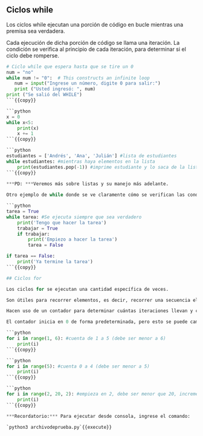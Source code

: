 ## Ciclos while  
Los ciclos while ejecutan una porción de código en bucle mientras una premisa sea verdadera.

Cada ejecución de dicha porción de código se llama una iteración. La condición se verifica al principio de cada iteración, para determinar si el ciclo debe romperse.


```python
# Ciclo while que espera hasta que se tire un 0
num = "no"
while num != "0":  # This constructs an infinite loop
   num = input("Ingrese un número, digite 0 para salir:")
   print ("Usted ingresó: ", num)
print ("Se salió del WHILE")
```{{copy}}

```python
x = 0
while x<5:
    print(x)
    x += 1
```{{copy}}

```python
estudiantes = ['Andrés', 'Ana', 'Julián'] #lista de estudiantes
while estudiantes: #mientras haya elementos en la lista
    print(estudiantes.pop(-1)) #imprime estudiante y lo saca de la lista
```{{copy}}

***PD: ***Veremos más sobre listas y su manejo más adelante. 
    
Otro ejemplo de while donde se ve claramente cómo se verifican las condiciones:

```python
tarea = True
while tarea: #Se ejecuta siempre que sea verdadero
    print('Tengo que hacer la tarea')
    trabajar = True
    if trabajar:
        print('Empiezo a hacer la tarea')
        tarea = False

if tarea == False:
    print('Ya termine la tarea')
```{{copy}}

## Ciclos for  

Los ciclos for se ejecutan una cantidad específica de veces.

Son útiles para recorrer elementos, es decir, recorrer una secuencia elemento por elemento. 

Hacen uso de un contador para determinar cuántas iteraciones llevan y cuándo deben parar. Por convención, se suele llamar a dicho contador "i".

El contador inicia en 0 de forma predeterminada, pero esto se puede cambiar:

```python
for i in range(1, 6): #cuenta de 1 a 5 (debe ser menor a 6)
    print(i)
```{{copy}}

```python
for i in range(5): #cuenta 0 a 4 (debe ser menor a 5)
    print(i)
```{{copy}}

```python
for i in range(2, 20, 2): #empieza en 2, debe ser menor que 20, incrementa i de dos en dos
    print(i)
```{{copy}}

***Recordatorio:*** Para ejecutar desde consola, ingrese el comando:

`python3 archivodeprueba.py`{{execute}}
